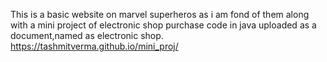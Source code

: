 This is a basic website on marvel superheros as i am fond of them along with a mini project of electronic shop purchase code in java
uploaded as a document,named as electronic shop.
https://tashmitverma.github.io/mini_proj/
